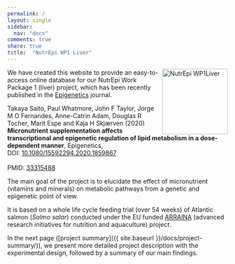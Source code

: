 ```yaml
---
permalink: /
layout: single
sidebar:
  nav: "docs"
comments: true
share: true
title:  "NutrEpi WP1 Liver"
---
```


<p>
<img src="{{site.baseurl}}/assets/images/logo_w.png" align="right" alt="NutrEpi WP1Liver" width="150" />
</p>

We have created this website to provide an easy-to-access online database
for our NutrEpi Work Package 1 (liver) project, which has been recently published
in the [Epigenetics](https://www.tandfonline.com/toc/kepi20/current) journal.

<p class="notice--info">
Takaya Saito, Paul Whatmore, John F Taylor, Jorge M O Fernandes, Anne-Catrin Adam,
Douglas R Tocher, Marit Espe and Kaja H Skjærven (2020)
<br />
<strong>Micronutrient supplementation affects transcriptional and epigenetic regulation of lipid metabolism in a dose-dependent manner</strong>, Epigenetics,
<br />
DOI: <a href="https://doi.org/10.1080/15592294.2020.1859867">10.1080/15592294.2020.1859867</a>
<br /><br />
PMID: <a href="https://pubmed.ncbi.nlm.nih.gov/33315488/">33315488</a>
</p>

The main goal of the project is to elucidate the effect of micronutrient (vitamins and minerals) on metabolic pathways from a genetic and epigenetic point of view.

It is based on a whole life cycle feeding trial (over 54 weeks) of Atlantic salmon (*Salmo salar*) conducted under the EU funded [ARRAINA](https://www.arraina.eu/) (advanced research initiatives for nutrition and aquaculture) project.

In the next page ([project summary]({{ site.baseurl }}/docs/project-summary/)), we present more detailed project description with the experimental design, followed by a summary of our main findings.  
